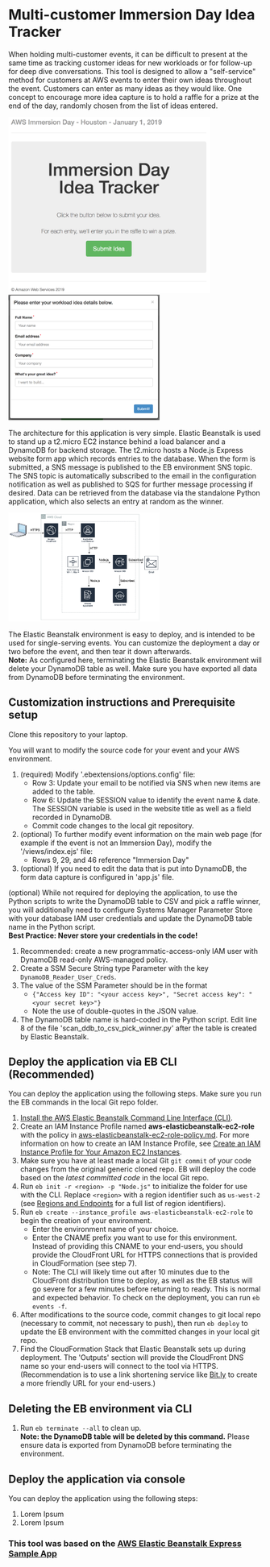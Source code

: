 # Multi-customer Immersion Day Idea Tracker
When holding multi-customer events, it can be difficult to present at the same time as tracking customer ideas for new workloads or for follow-up for deep dive conversations.  This tool is designed to allow a "self-service" method for customers at AWS events to enter their own ideas throughout the event.  Customers can enter as many ideas as they would like.  One concept to encourage more idea capture is to hold a raffle for a prize at the end of the day, randomly chosen from the list of ideas entered.  

<img src="misc/homepage.png" alt="Home Page" width="400"/>

<img src="misc/form.png" alt="Entry Form" width="300"/>


The architecture for this application is very simple.  Elastic Beanstalk is used to stand up a t2.micro EC2 instance behind a load balancer and a DynamoDB for backend storage.  The t2.micro hosts a Node.js Express website form app which records entries to the database.  When the form is submitted, a SNS message is published to the EB environment SNS topic.  The SNS topic is automatically subscribed to the email in the configuration notification as well as published to SQS for further message processing if desired.  Data can be retrieved from the database via the standalone Python application, which also selects an entry at random as the winner.

<img src="misc/MCID_Opp_Arch.png" alt="Architecture" width="300"/>

The Elastic Beanstalk environment is easy to deploy, and is intended to be used for single-serving events.  You can customize the deployment a day or two before the event, and then tear it down afterwards.  
**Note:** As configured here, terminating the Elastic Beanstalk environment will delete your DynamoDB table as well.  Make sure you have exported all data from DynamoDB before terminating the environment.


## Customization instructions and Prerequisite setup
Clone this repository to your laptop.

You will want to modify the source code for your event and your AWS environment.
  1. (required) Modify '.ebextensions/options.config' file:
     * Row 3: Update your email to be notified via SNS when new items are added to the table.
     * Row 6: Update the SESSION value to identify the event name & date.  The SESSION variable is used in the website title as well as a field recorded in DynamoDB.
     * Commit code changes to the local git repository.
  2. (optional) To further modify event information on the main web page (for example if the event is not an Immersion Day), modify the '/views/index.ejs' file:
     * Rows 9, 29, and 46 reference "Immersion Day"
  3. (optional) If you need to edit the data that is put into DynamoDB, the form data capture is configured in 'app.js' file.

(optional) While not required for deploying the application, to use the Python scripts to write the DynamoDB table to CSV and pick a raffle winner, you will additionally need to configure Systems Manager Parameter Store with your database IAM user credentials and update the DynamoDB table name in the Python script.  
**Best Practice: Never store your credentials in the code!**
  1. Recommended: create a new programmatic-access-only IAM user with DynamoDB read-only AWS-managed policy.
  2. Create a SSM Secure String type Parameter with the key `DynamoDB_Reader_User_Creds`.
  3. The value of the SSM Parameter should be in the format
     * `{"Access key ID": "<your access key>", "Secret access key": "<your secret key>"}`
     * Note the use of double-quotes in the JSON value.
  4. The DynamoDB table name is hard-coded in the Python script.  Edit line 8 of the file 'scan_ddb_to_csv_pick_winner.py' after the table is created by Elastic Beanstalk.


## Deploy the application via EB CLI (Recommended)
You can deploy the application using the following steps.  Make sure you run the EB commands in the local Git repo folder.
  1. [Install the AWS Elastic Beanstalk Command Line Interface (CLI)](http://docs.aws.amazon.com/elasticbeanstalk/latest/dg/eb-cli3-install.html).
  2. Create an IAM Instance Profile named **aws-elasticbeanstalk-ec2-role** with the policy in [aws-elasticbeanstalk-ec2-role-policy.md](aws-elasticbeanstalk-ec2-role-policy.md). For more information on how to create an IAM Instance Profile, see [Create an IAM Instance Profile for Your Amazon EC2 Instances](https://docs.aws.amazon.com/codedeploy/latest/userguide/how-to-create-iam-instance-profile.html).
  3. Make sure you have at least made a local Git `git commit` of your code changes from the original generic cloned repo.  EB will deploy the code based on the *latest committed code* in the local Git repo.
  4. Run `eb init -r <region> -p "Node.js"` to initialize the folder for use with the CLI. Replace `<region>` with a region identifier such as `us-west-2` (see [Regions and Endpoints](https://docs.amazonaws.cn/en_us/general/latest/gr/rande.html#elasticbeanstalk_region) for a full list of region identifiers).
  5. Run `eb create --instance_profile aws-elasticbeanstalk-ec2-role` to begin the creation of your environment.
     * Enter the environment name of your choice.
     * Enter the CNAME prefix you want to use for this environment.  Instead of providing this CNAME to your end-users, you should provide the CloudFront URL for HTTPS connections that is provided in CloudFormation (see step 7).
     * Note: The CLI will likely time out after 10 minutes due to the CloudFront distribution time to deploy, as well as the EB status will go severe for a few minutes before returning to ready.  This is normal and expected behavior.  To check on the deployment, you can run `eb events -f`.
  6. After modifications to the source code, commit changes to git local repo (necessary to commit, not necessary to push), then run `eb deploy` to update the EB environment with the committed changes in your local git repo.
  7. Find the CloudFormation Stack that Elastic Beanstalk sets up during deployment.  The 'Outputs' section will provide the CloudFront DNS name so your end-users will connect to the tool via HTTPS.  (Recommendation is to use a link shortening service like [Bit.ly](http://bit.ly) to create a more friendly URL for your end-users.)

## Deleting the EB environment via CLI
  1. Run `eb terminate --all` to clean up.  
  **Note: the DynamoDB table will be deleted by this command.**  Please ensure data is exported from DynamoDB before terminating the environment.



## Deploy the application via console
You can deploy the application using the following steps:
  1. Lorem Ipsum
  2. Lorem Ipsum

### This tool was based on the [AWS Elastic Beanstalk Express Sample App](https://github.com/aws-samples/eb-node-express-sample)
